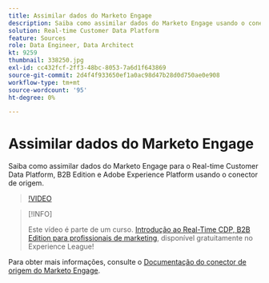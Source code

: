 ```yaml
---
title: Assimilar dados do Marketo Engage
description: Saiba como assimilar dados do Marketo Engage usando o conector de origem.
solution: Real-time Customer Data Platform
feature: Sources
role: Data Engineer, Data Architect
kt: 9259
thumbnail: 338250.jpg
exl-id: cc432fcf-2ff3-48bc-8053-7a6d1f643869
source-git-commit: 2d4f4f933650ef1a0ac98d47b28d0d750ae0e908
workflow-type: tm+mt
source-wordcount: '95'
ht-degree: 0%

---
```


# Assimilar dados do Marketo Engage

Saiba como assimilar dados do Marketo Engage para o Real-time Customer Data Platform, B2B Edition e Adobe Experience Platform usando o conector de origem.

>[!VIDEO](https://video.tv.adobe.com/v/338250?quality=12&learn=on)

>[!INFO]
>
> Este vídeo é parte de um curso. [Introdução ao Real-Time CDP, B2B Edition para profissionais de marketing](https://experienceleague.adobe.com/?recommended=ExperiencePlatform-U-1-2021.rtcdp.b2b), disponível gratuitamente no Experience League!

Para obter mais informações, consulte o [Documentação do conector de origem do Marketo Engage](https://experienceleague.adobe.com/docs/experience-platform/sources/connectors/adobe-applications/marketo/marketo.html).
